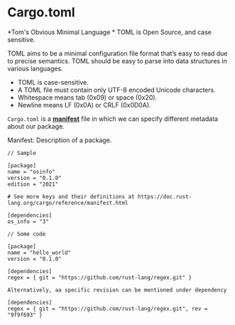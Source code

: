 # Cargo.toml

*Tom's Obvious Minimal Language
*
TOML is Open Source, and case sensitive.

TOML aims to be a minimal configuration file format that’s easy to read due to precise semantics. TOML should be easy to parse into data structures in various languages.

* TOML is case-sensitive.
* A TOML file must contain only UTF-8 encoded Unicode characters.
* Whitespace means tab (0x09) or space (0x20).
* Newline means LF (0x0A) or CRLF (0x0D0A).


`Cargo.toml` is a [**manifest**](https://doc.rust-lang.org/cargo/appendix/glossary.html#manifest) file in which we can specify different metadata about our package.

Manifest: Description of a package.&#x20;

```
// Sample

[package]
name = "osinfo"
version = "0.1.0"
edition = "2021"

# See more keys and their definitions at https://doc.rust-lang.org/cargo/reference/manifest.html

[dependencies]
os_info = "3"
```

```
// Some code

[package]
name = "hello_world"
version = "0.1.0"

[dependencies]
regex = { git = "https://github.com/rust-lang/regex.git" }

Alternatively, aa specific revision can be mentioned under dependency

[dependencies]
regex = { git = "https://github.com/rust-lang/regex.git", rev = "9f9f693" }
```